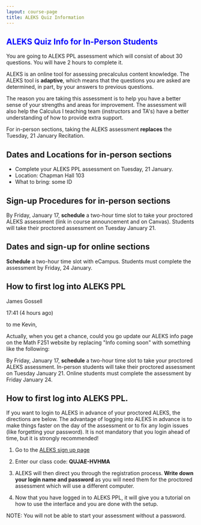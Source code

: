 ```yaml
---
layout: course-page
title: ALEKS Quiz Information
---
```


##  <span style="color:blue">ALEKS Quiz Info for In-Person Students</span>

You are going to ALEKS PPL assessment which will consist of about 30 questions. You will have 2 hours to complete it. 

ALEKS is an online tool for assessing precalculus content knowledge. The ALEKS tool is **adaptive**, which means that the questions you are asked are determined, in part, by your answers to previous questions. 

The reason you are taking this assessment is to help you have a better sense of your strengths and areas for improvement. The assessment will also help the Calculus I teaching team (instructors and TA's) have a better understanding of how to provide extra support.

For in-person sections, taking the ALEKS assessment **replaces** the Tuesday, 21 January Recitation.

## Dates and Locations for in-person sections

* Complete your ALEKS PPL assessment on Tuesday, 21 January.
* Location: Chapman Hall 103
* What to bring: some ID

## Sign-up Procedures for in-person sections

By Friday, January 17, **schedule** a two-hour time slot to take your
proctored ALEKS assessment (link in course announcement and on
Canvas). Students will take their
proctored assessment on Tuesday January 21.

## Dates and sign-up for online sections

**Schedule** a two-hour time slot with eCampus. Students must complete
the assessment by Friday, 24 January.

## How to first log into ALEKS PPL
James Gossell
	
17:41 (4 hours ago)
	
to me
Kevin,

Actually, when you get a chance, could you go update our ALEKS info page on the Math F251 website by replacing "Info coming soon" with something like the following:


By Friday, January 17, **schedule** a two-hour time slot to take your proctored ALEKS assessment. In-person students will take their proctored assessment on Tuesday January 21. Online students must complete the assessment by Friday January 24.

## How to first log into ALEKS PPL.

If you want to login to ALEKS in advance of your proctored ALEKS, the directions are below. The advantage of logging into ALEKS in advance is to make things faster on the day of the assessment or to fix any login issues (like forgetting your password). It is not mandatory that you login ahead of time, but it is strongly recommended!

1. Go to the [ALEKS sign up page](https://www.aleks.com/sign_up)
 
2. Enter our class code: **QUJAE-HVHMA**

3. ALEKS will then direct you through the registration process. **Write down your login name and password** as you will need them for the proctored assessment which will use a different computer.

4. Now that you have logged in to ALEKS PPL, it will give you a tutorial on how to use the interface and you are done with the setup.

NOTE: You will not be able to start your assessment without a password.
